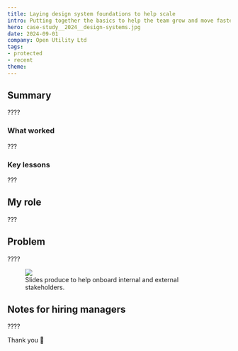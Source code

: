 ```yaml
---
title: Laying design system foundations to help scale
intro: Putting together the basics to help the team grow and move faster.
hero: case-study__2024__design-systems.jpg
date: 2024-09-01
company: Open Utility Ltd
tags: 
- protected
- recent
theme: 
---
```


## Summary

????

### What worked

???

### Key lessons

???

## My role
???


## Problem

????


<figure>
    <img src="/_assets/img/case-study__2024__dso-profiles--onboard.jpg" />
    <figcaption>Slides produce to help onboard internal and external stakeholders.</figcaption>
</figure>




## Notes for hiring managers

????

Thank you 🙏